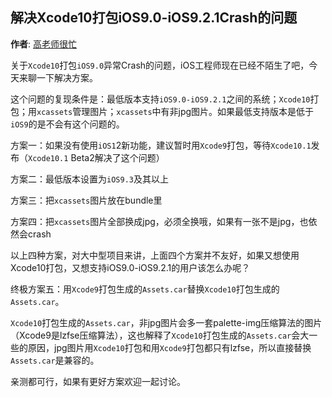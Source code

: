 解决Xcode10打包iOS9.0-iOS9.2.1Crash的问题
----------
**作者**: [高老师很忙](https://weibo.com/517082456)

关于`Xcode10`打包`iOS9.0`异常Crash的问题，iOS工程师现在已经不陌生了吧，今天来聊一下解决方案。

这个问题的复现条件是：最低版本支持`iOS9.0-iOS9.2.1`之间的系统；`Xcode10`打包；用`xcassets`管理图片；`xcassets`中有非jpg图片。如果最低支持版本是低于`iOS9`的是不会有这个问题的。

方案一：如果没有使用`iOS1`2新功能，建议暂时用`Xcode9`打包，等待`Xcode10.1`发布（`Xcode10.1` Beta2解决了这个问题）

方案二：最低版本设置为`iOS9.3`及其以上

方案三：把`xcassets`图片放在bundle里

方案四：把`xcassets`图片全部换成jpg，必须全换哦，如果有一张不是jpg，也依然会crash


以上四种方案，对大中型项目来讲，上面四个方案并不友好，如果又想使用Xcode10打包，又想支持iOS9.0-iOS9.2.1的用户该怎么办呢？

终极方案五：用`Xcode9`打包生成的`Assets.car`替换`Xcode10`打包生成的`Assets.car`。

`Xcode10`打包生成的`Assets.car`，非jpg图片会多一套palette-img压缩算法的图片（Xcode9是lzfse压缩算法），这也解释了`Xcode10`打包生成的`Assets.car`会大一些的原因，jpg图片用`Xcode10`打包和用`Xcode9`打包都只有lzfse，所以直接替换`Assets.car`是兼容的。

亲测都可行，如果有更好方案欢迎一起讨论。
